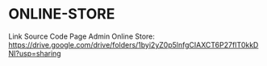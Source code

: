 # ONLINE-STORE
Link Source Code Page Admin Online Store:
https://drive.google.com/drive/folders/1byi2yZ0p5lnfgCIAXCT6P27fIT0kkDNI?usp=sharing 
